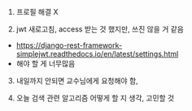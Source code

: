 1. 프로필 해결 X

2. jwt 새로고침, access 받는 것 했지만, 쓰진 않을 거 같음
- https://django-rest-framework-simplejwt.readthedocs.io/en/latest/settings.html
- 해야 할 게 너무많음


3. 내일까지 안되면 교수님에게 요청해야 함,


4. 오늘 검색 관련 알고리즘 어떻게 할 지 생각, 고민할 것 
